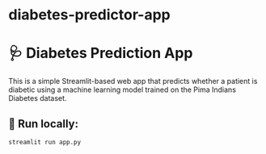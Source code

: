 # diabetes-predictor-app
# 🩺 Diabetes Prediction App

This is a simple Streamlit-based web app that predicts whether a patient is diabetic using a machine learning model trained on the Pima Indians Diabetes dataset.

## 🏃 Run locally:

```bash
streamlit run app.py
